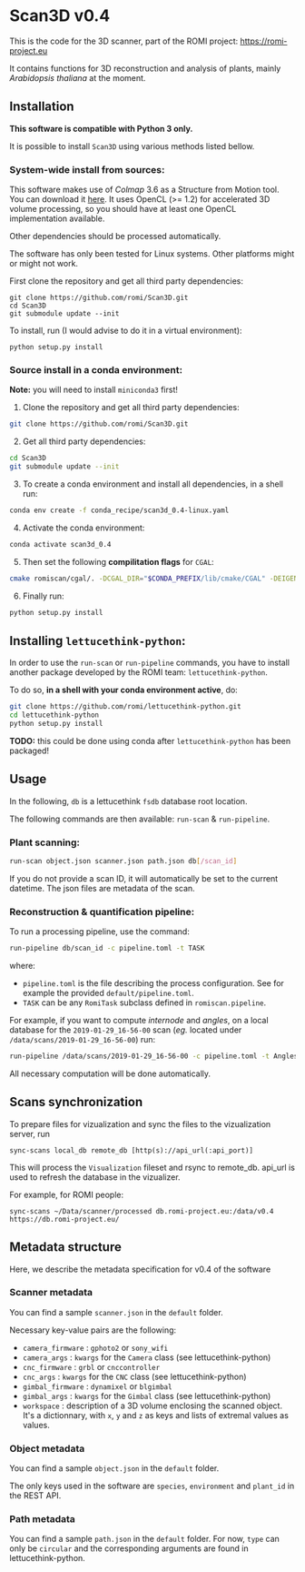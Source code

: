 # Scan3D v0.4
This is the code for the 3D scanner, part of the ROMI project: https://romi-project.eu

It contains functions for 3D reconstruction and analysis of plants, mainly *Arabidopsis thaliana* at the moment.

## Installation
**This software is compatible with Python 3 only.**

It is possible to install `Scan3D` using various methods listed bellow.

### System-wide install from sources:

This software makes use of *Colmap* 3.6 as a Structure from Motion tool. You can download
it [here](https://colmap.github.io/). It uses OpenCL (>= 1.2) for accelerated 3D volume
processing, so you should have at least one OpenCL implementation available.

Other dependencies should be processed automatically.

The software has only been tested for Linux systems. Other platforms might or might not work.

First clone the repository and get all third party dependencies:
```
git clone https://github.com/romi/Scan3D.git
cd Scan3D
git submodule update --init
```

To install, run (I would advise to do it in a virtual environment):
```
python setup.py install
```

### Source install in a conda environment:
**Note:** you will need to install `miniconda3` first!

1. Clone the repository and get all third party dependencies:
```bash
git clone https://github.com/romi/Scan3D.git
```

2. Get all third party dependencies:
```bash
cd Scan3D
git submodule update --init
```

3. To create a conda environment and install all dependencies, in a shell run:
```bash
conda env create -f conda_recipe/scan3d_0.4-linux.yaml
```

4. Activate the conda environment:
```bash
conda activate scan3d_0.4
```

5. Then set the following **compilitation flags** for `CGAL`:
```bash
cmake romiscan/cgal/. -DCGAL_DIR="$CONDA_PREFIX/lib/cmake/CGAL" -DEIGEN3_INCLUDE_DIR="$CONDA_PREFIX/include/eigen3" -DCMAKE_BUILD_TYPE=Release
```

6. Finally run:
```bash
python setup.py install
```


## Installing `lettucethink-python`:
In order to use the `run-scan` or `run-pipeline` commands, you have to install another package developed by the ROMI team: `lettucethink-python`.

To do so, **in a shell with your conda environment active**, do:
```bash
git clone https://github.com/romi/lettucethink-python.git
cd lettucethink-python
python setup.py install
```
**TODO:** this could be done using conda after `lettucethink-python` has been packaged!


## Usage

In the following, `db` is a lettucethink `fsdb` database root location.

The following commands are then available: `run-scan` & `run-pipeline`.


### Plant scanning:
```bash
run-scan object.json scanner.json path.json db[/scan_id]
```
If you do not provide a scan ID, it will automatically be set to the current datetime.
The json files are metadata of the scan.

### Reconstruction & quantification pipeline:
To run a processing pipeline, use the command:

```bash
run-pipeline db/scan_id -c pipeline.toml -t TASK
```
where:
 * `pipeline.toml` is the file describing the process configuration. See for example
the provided `default/pipeline.toml`.
 * `TASK` can be any `RomiTask` subclass defined in `romiscan.pipeline`.

For example, if you want to compute *internode* and *angles*, on a local database for the `2019-01-29_16-56-00` scan (*eg.* located under `/data/scans/2019-01-29_16-56-00`) run:
```bash
run-pipeline /data/scans/2019-01-29_16-56-00 -c pipeline.toml -t AnglesAndInternodes
```
All necessary computation will be done automatically.


## Scans synchronization

To prepare files for vizualization and sync the files to the vizualization server, run

```
sync-scans local_db remote_db [http(s)://api_url(:api_port)]
```

This will process the `Visualization` fileset and rsync to remote_db.
api_url is used to refresh the database in the vizualizer.

For example, for ROMI people:

```
sync-scans ~/Data/scanner/processed db.romi-project.eu:/data/v0.4 https://db.romi-project.eu/
```

## Metadata structure

Here, we describe the metadata specification for v0.4 of the software

### Scanner metadata

You can find a sample `scanner.json` in the `default` folder.

Necessary key-value pairs are the following:

* `camera_firmware` : `gphoto2` or `sony_wifi`
* `camera_args` : `kwargs` for the `Camera` class (see lettucethink-python)
* `cnc_firmware` : `grbl` or `cnccontroller`
* `cnc_args` : `kwargs` for the `CNC` class (see lettucethink-python)
* `gimbal_firmware` : `dynamixel` or `blgimbal`
* `gimbal_args` : `kwargs` for the `Gimbal` class (see lettucethink-python)
* `workspace` : description of a 3D volume enclosing the scanned object.
 	It's a dictionnary, with `x`, `y` and `z` as keys and lists of extremal values as values.

### Object metadata

You can find a sample `object.json` in the `default` folder.

The only keys used in the software are `species`, `environment` and `plant_id` in the REST API.

### Path metadata

You can find a sample `path.json` in the `default` folder.
For now, `type` can only be `circular` and the corresponding arguments are found
in lettucethink-python.
